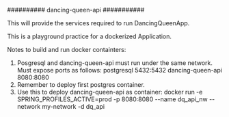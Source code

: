########## dancing-queen-api ###########

This will provide the services required to run DancingQueenApp.

This is a playground practice for a dockerized Application.

Notes to build and run docker containters:

1. Posgresql and dancing-queen-api must run under the same network. Must expose ports as follows:
    postgresql 5432:5432
    dancing-queen-api 8080:8080
2. Remember to deploy first postgres container.
3. Use this to deploy dancing-queen-api as container:
    docker run -e SPRING_PROFILES_ACTIVE=prod -p 8080:8080 --name dq_api_nw --network my-network -d dq_api


    
